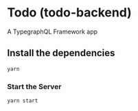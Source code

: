 # Todo (todo-backend)

A TypegraphQL Framework app

## Install the dependencies
```bash
yarn
```

### Start the Server
```bash
yarn start
```
